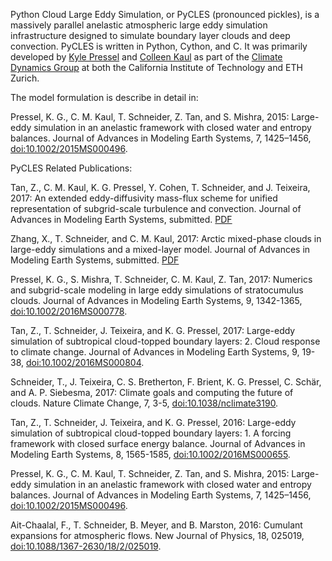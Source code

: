 Python Cloud Large Eddy Simulation, or PyCLES (pronounced pickles), is a massively parallel anelastic atmospheric large eddy simulation infrastructure designed to simulate boundary layer clouds and deep convection. PyCLES is written in Python, Cython, and C. It was primarily developed by [Kyle Pressel](http://www.kylepressel.com) and [Colleen Kaul](http://www.colleenkaul.com) as part of the [Climate Dynamics Group](https://climate-dynamics.org/) at both the California Institute of Technology and ETH Zurich. 

The model formulation is describe in detail in: 

Pressel, K. G., C. M. Kaul, T. Schneider, Z. Tan, and S. Mishra, 2015: Large-eddy simulation in an anelastic framework with closed water and entropy balances. Journal of Advances in Modeling Earth Systems, 7, 1425–1456, [doi:10.1002/2015MS000496](http://dx.doi.org/10.1002/2015MS000496). 

PyCLES Related Publications:

Tan, Z., C. M. Kaul, K. G. Pressel, Y. Cohen, T. Schneider, and J. Teixeira, 2017: An extended eddy-diffusivity mass-flux scheme for unified representation of subgrid-scale turbulence and convection. Journal of Advances in Modeling Earth Systems, submitted. [PDF](http://climate-dynamics.org/wp-content/uploads/2017/09/Tan-etal-2017b.pdf) 

Zhang, X., T. Schneider, and C. M. Kaul, 2017: Arctic mixed-phase clouds in large-eddy simulations and a mixed-layer model. Journal of Advances in Modeling Earth Systems, submitted. [PDF](http://climate-dynamics.org/wp-content/uploads/2017/07/Zhang2017.pdf)

Pressel, K. G., S. Mishra, T. Schneider, C. M. Kaul, Z. Tan, 2017: Numerics and subgrid-scale modeling in large eddy simulations of stratocumulus clouds. Journal of Advances in Modeling Earth Systems, 9, 1342-1365, [doi:10.1002/2016MS000778](http://dx.doi.org/10.1002/2016MS000778).

Tan, Z., T. Schneider, J. Teixeira, and K. G. Pressel, 2017: Large-eddy simulation of subtropical cloud-topped boundary layers: 2. Cloud response to climate change. Journal of Advances in Modeling Earth Systems, 9, 19-38, [doi:10.1002/2016MS000804](http://dx.doi.org/10.1002/2016MS000804).
 
Schneider, T., J. Teixeira, C. S. Bretherton, F. Brient, K. G. Pressel, C. Schär, and A. P. Siebesma, 2017: Climate goals and computing the future of clouds. Nature Climate Change, 7, 3-5, [doi:10.1038/nclimate3190](http://dx.doi.org/10.1038/nclimate3190).
 
Tan, Z., T. Schneider, J. Teixeira, and K. G. Pressel, 2016: Large-eddy simulation of subtropical cloud-topped boundary layers: 1. A forcing framework with closed surface energy balance. Journal of Advances in Modeling Earth Systems, 8, 1565-1585, [doi:10.1002/2016MS000655](http://dx.doi.org/10.1002/2016MS000655).

Pressel, K. G., C. M. Kaul, T. Schneider, Z. Tan, and S. Mishra, 2015: Large-eddy simulation in an anelastic framework with closed water and entropy balances. Journal of Advances in Modeling Earth Systems, 7, 1425–1456, [doi:10.1002/2015MS000496](http://dx.doi.org/10.1002/2015MS000496).

Ait-Chaalal, F., T. Schneider, B. Meyer, and B. Marston, 2016: Cumulant expansions for atmospheric flows. New Journal of Physics, 18, 025019, [doi:10.1088/1367-2630/18/2/025019](http://dx.doi.org/10.1088/1367-2630/18/2/025019).
